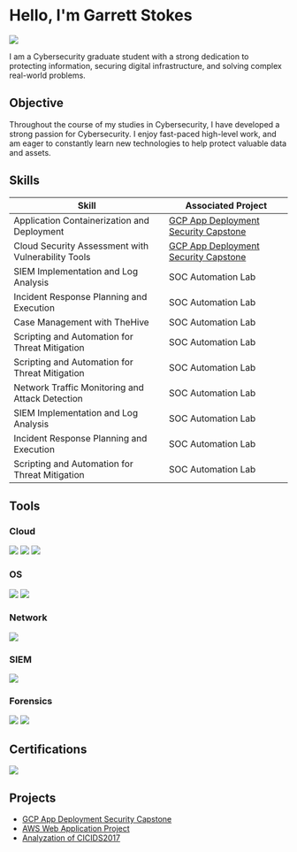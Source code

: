 # Hello, I'm Garrett Stokes
<a href="https://www.linkedin.com/in/garrett-stokes-79a5261a4/"><img src="https://img.shields.io/badge/-LinkedIn-0072b1?&style=for-the-badge&logo=linkedin&logoColor=white" /></a>

I am a Cybersecurity graduate student with a strong dedication to protecting information, securing digital infrastructure, and solving complex real-world problems. 

## Objective

Throughout the course of my studies in Cybersecurity, I have developed a strong passion for Cybersecurity. I enjoy fast-paced high-level work, and am eager to constantly learn new technologies to help protect valuable data and assets. 

## Skills

| Skill                                         | Associated Project         |
|-----------------------------------------------|----------------------------|
| Application Containerization and Deployment   | <a href="https://github.com/stokesgarrett/GCP-App-Deployment-Security-Capstone">GCP App Deployment Security Capstone</a>|
| Cloud Security Assessment with Vulnerability Tools         | <a href="https://github.com/stokesgarrett/GCP-App-Deployment-Security-Capstone">GCP App Deployment Security Capstone</a>|
| SIEM Implementation and Log Analysis          | SOC Automation Lab|
| Incident Response Planning and Execution      | SOC Automation Lab|
| Case Management with TheHive                  | SOC Automation Lab|
| Scripting and Automation for Threat Mitigation | SOC Automation Lab|
| Scripting and Automation for Threat Mitigation | SOC Automation Lab|
| Network Traffic Monitoring and Attack Detection  | SOC Automation Lab|
| SIEM Implementation and Log Analysis          | SOC Automation Lab|
| Incident Response Planning and Execution      | SOC Automation Lab|
| Scripting and Automation for Threat Mitigation | SOC Automation Lab|

## Tools

### Cloud
<div>
    <img src="https://img.shields.io/badge/-Google_Cloud_Platform-4285F4?&style=for-the-badge&logo=Google-Cloud&logoColor=white" />
    <img src="https://img.shields.io/badge/-Google_Kubernetes_Engine-326CE5?&style=for-the-badge&logo=kubernetes&logoColor=white" />
    <img src="https://img.shields.io/badge/-Amazon_Web_Services-232F3E?&style=for-the-badge&logo=amazon&logoColor=white" />

</div>

### OS
<div>
    <img src="https://img.shields.io/badge/-Windows-0078D4?&style=for-the-badge&logo=windows&logoColor=white" />
    <img src="https://img.shields.io/badge/-Linux-FCC624?&style=for-the-badge&logo=linux&logoColor=black" />

</div>

### Network
<div>
    <img src="https://img.shields.io/badge/-Wireshark-1679A7?&style=for-the-badge&logo=Wireshark&logoColor=white" />
</div>


### SIEM
<div>
    <img src="https://img.shields.io/badge/-Elastic-005571?&style=for-the-badge&logo=Elastic&logoColor=white" />
</div>

### Forensics
<div>
    <img src="https://img.shields.io/badge/-Autopsy-3D6D91?&style=for-the-badge&logo=Autopsy&logoColor=white" />
   <img src="https://img.shields.io/badge/-FTK_Imager-0033A0?&style=for-the-badge&logoColor=white" />



</div>

## Certifications
<div>
<img src="https://img.shields.io/badge/-Security%2B-FF0000?&style=for-the-badge&logo=CompTIA&logoColor=white" />
</div>

## Projects
- <a href="https://github.com/stokesgarrett/GCP-App-Deployment-Security-Capstone">GCP App Deployment Security Capstone</a>
- <a href="https://github.com/stokesgarrett/AWS-Web-Application-Project">AWS Web Application Project</a>
- <a href="https://github.com/stokesgarrett/Analyzation-of-CIC-IDS2017">Analyzation of CICIDS2017</a>
